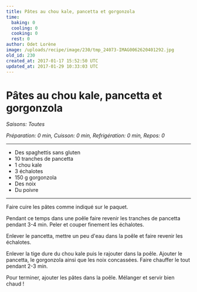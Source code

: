 ```yaml
---
title: Pâtes au chou kale, pancetta et gorgonzola
time:
  baking: 0
  cooling: 0
  cooking: 0
  rest: 0
author: Odet Lorène
image: /uploads/recipe/image/230/tmp_24073-IMAG0062620401292.jpg
old_id: 230
created_at: 2017-01-17 15:52:50 UTC
updated_at: 2017-01-29 10:33:03 UTC
---
```


# Pâtes au chou kale, pancetta et gorgonzola

_Saisons: Toutes_

_Préparation: 0 min, Cuisson: 0 min, Refrigération: 0 min, Repos: 0_

---

- Des spaghettis sans gluten
- 10 tranches de pancetta
- 1 chou kale
- 3 échalotes
- 150 g gorgonzola
- Des noix
- Du poivre

---

Faire cuire les pâtes comme indiqué sur le paquet.

Pendant ce temps dans une poêle faire revenir les tranches de pancetta pendant 3-4 min. Peler et couper finement les échalotes.

Enlever le pancetta, mettre un peu d'eau dans la poêle et faire revenir les échalotes.

Enlever la tige dure du chou kale puis le rajouter dans la poêle. Ajouter le pancetta, le gorgonzola ainsi que les noix concassées. Faire chauffer le tout pendant 2-3 min.

Pour terminer, ajouter les pâtes dans la poêle. Mélanger et servir bien chaud !
